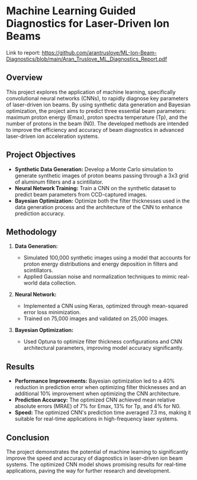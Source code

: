 # Machine Learning Guided Diagnostics for Laser-Driven Ion Beams

Link to report: https://github.com/arantruslove/ML-Ion-Beam-Diagnostics/blob/main/Aran_Truslove_ML_Diagnostics_Report.pdf

## Overview
This project explores the application of machine learning, specifically convolutional neural networks (CNNs), to rapidly diagnose key parameters of laser-driven ion beams. By using synthetic data generation and Bayesian optimization, the project aims to predict three essential beam parameters: maximum proton energy (Emax), proton spectra temperature (Tp), and the number of protons in the beam (N0). The developed methods are intended to improve the efficiency and accuracy of beam diagnostics in advanced laser-driven ion acceleration systems.

## Project Objectives
- **Synthetic Data Generation:** Develop a Monte Carlo simulation to generate synthetic images of proton beams passing through a 3x3 grid of aluminum filters and a scintillator.
- **Neural Network Training:** Train a CNN on the synthetic dataset to predict beam parameters from CCD-captured images.
- **Bayesian Optimization:** Optimize both the filter thicknesses used in the data generation process and the architecture of the CNN to enhance prediction accuracy.

## Methodology
1. **Data Generation:** 
   - Simulated 100,000 synthetic images using a model that accounts for proton energy distributions and energy deposition in filters and scintillators.
   - Applied Gaussian noise and normalization techniques to mimic real-world data collection.

2. **Neural Network:**
   - Implemented a CNN using Keras, optimized through mean-squared error loss minimization.
   - Trained on 75,000 images and validated on 25,000 images.

3. **Bayesian Optimization:**
   - Used Optuna to optimize filter thickness configurations and CNN architectural parameters, improving model accuracy significantly.

## Results
- **Performance Improvements:** Bayesian optimization led to a 40% reduction in prediction error when optimizing filter thicknesses and an additional 10% improvement when optimizing the CNN architecture.
- **Prediction Accuracy:** The optimized CNN achieved mean relative absolute errors (MRAE) of 7% for Emax, 13% for Tp, and 4% for N0.
- **Speed:** The optimized CNN's prediction time averaged 7.3 ms, making it suitable for real-time applications in high-frequency laser systems.

## Conclusion
The project demonstrates the potential of machine learning to significantly improve the speed and accuracy of diagnostics in laser-driven ion beam systems. The optimized CNN model shows promising results for real-time applications, paving the way for further research and development.
